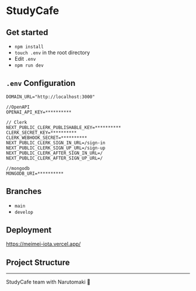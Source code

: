 # StudyCafe

## Get started

- `npm install`
- `touch .env` in the root directory
- Edit `.env`
- `npm run dev`

## `.env` Configuration

```
DOMAIN_URL="http://localhost:3000"

//OpenAPI
OPENAI_API_KEY=**********

// Clerk
NEXT_PUBLIC_CLERK_PUBLISHABLE_KEY=**********
CLERK_SECRET_KEY=**********
CLERK_WEBHOOK_SECRET=**********
NEXT_PUBLIC_CLERK_SIGN_IN_URL=/sign-in
NEXT_PUBLIC_CLERK_SIGN_UP_URL=/sign-up
NEXT_PUBLIC_CLERK_AFTER_SIGN_IN_URL=/
NEXT_PUBLIC_CLERK_AFTER_SIGN_UP_URL=/

//mongodb
MONGODB_URI=**********
```

## Branches

- `main`
- `develop`

## Deployment

https://meimei-iota.vercel.app/

## Project Structure

---

StudyCafe team with Narutomaki 🍥
